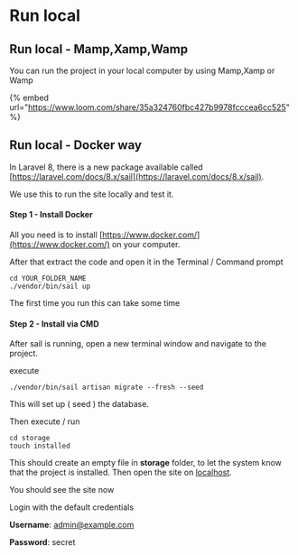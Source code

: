 # Run local

## Run local - Mamp,Xamp,Wamp

You can run the project in your local computer by using Mamp,Xamp or Wamp

{% embed url="https://www.loom.com/share/35a324760fbc427b9978fcccea6cc525" %}

## Run local - Docker way

In Laravel 8, there is a new package available called [https://laravel.com/docs/8.x/sail](https://laravel.com/docs/8.x/sail).

We use this to run the site locally and test it.

#### Step 1 - Install Docker

All you need is to install [https://www.docker.com/](https://www.docker.com/) on your computer.

After that extract the code and open it in the Terminal / Command prompt

```
cd YOUR_FOLDER_NAME
./vendor/bin/sail up
```

The first time you run this can take some time

#### Step 2 - Install via CMD

After sail is running, open a new terminal window and navigate to the project.

execute

```
./vendor/bin/sail artisan migrate --fresh --seed
```

This will set up ( seed ) the database.

Then execute / run

```
cd storage
touch installed
```

This should create an empty file in **storage** folder, to let the system know that the project is installed. Then open the site on [localhost](http://127.0.0.1).

You should see the site now

Login with the default credentials

**Username**: admin@example.com

**Password**: secret
